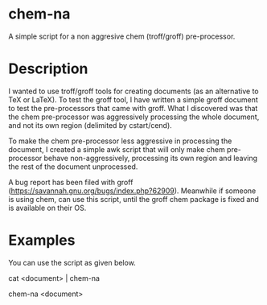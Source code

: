 # chem-na
A simple script for a non aggresive chem (troff/groff) pre-processor.

# Description

I wanted to use troff/groff tools for creating documents (as an alternative to TeX or LaTeX).
To test the groff tool, I have written a simple groff document to test the pre-processors
that came with groff. What I discovered was that the chem pre-processor was aggressively
processing the whole document, and not its own region (delimited by cstart/cend).

To make the chem pre-processor less aggressive in processing the document, I created a simple
awk script that will only make chem pre-processor behave non-aggressively, processing its
own region and leaving the rest of the document unprocessed.

A bug report has been filed with groff (https://savannah.gnu.org/bugs/index.php?62909).
Meanwhile if someone is using chem, can use this script, until the groff chem package
is fixed and is available on their OS.

# Examples

You can use the script as given below.

  cat \<document> | chem-na

  chem-na \<document>
